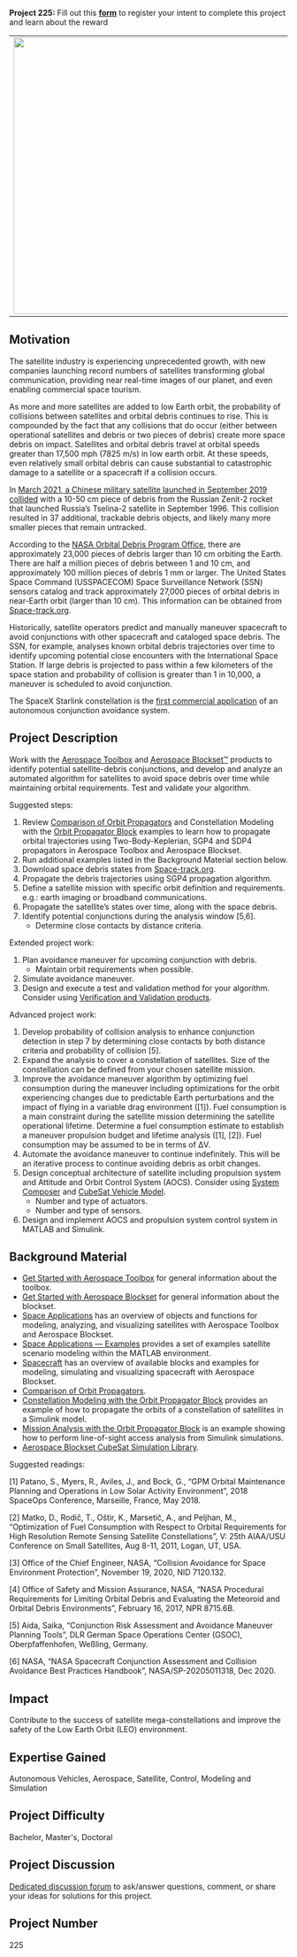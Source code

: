 **Project 225:** Fill out this <strong>[form](https://forms.office.com/Pages/ResponsePage.aspx?id=ETrdmUhDaESb3eUHKx3B5lOTzSa_A6lPqq2LJKzvpM5UMTBZRkc4UTRETjFERVRDWllQRE40OUFSQS4u)</strong> to  register your intent to complete this project and learn about the reward

<table>
<td><img src="https://gist.githubusercontent.com/robertogl/e0115dc303472a9cfd52bbbc8edb7665/raw/satellite.jpg"  width=500 /></td>
<td><p><h1>Satellite Collision Avoidance</h1></p>
<p>Model satellites in Low Earth Orbit (LEO) to identify conjunctions and prevent collisions with space debris, while maintaining orbital requirements.</p>
</table>

## Motivation

The satellite industry is experiencing unprecedented growth, with new companies launching record numbers of satellites transforming global communication, providing near real-time images of our planet, and even enabling commercial space tourism.

As more and more satellites are added to low Earth orbit, the probability of collisions between satellites and orbital debris continues to rise.  This is compounded by the fact that any collisions that do occur (either between operational satellites and debris or two pieces of debris) create more space debris on impact.  Satellites and orbital debris travel at orbital speeds greater than 17,500 mph (7825 m/s) in low earth orbit.  At these speeds, even relatively small orbital debris can cause substantial to catastrophic damage to a satellite or a spacecraft if a collision occurs.

In [March 2021, a Chinese military satellite launched in September 2019 collided](https://www.space.com/space-junk-collision-chinese-satellite-yunhai-1-02) with a 10-50 cm piece of debris from the Russian Zenit-2 rocket that launched Russia’s Tselina-2 satellite in September 1996.  This collision resulted in 37 additional, trackable debris objects, and likely many more smaller pieces that remain untracked.

According to the [NASA Orbital Debris Program Office](https://www.orbitaldebris.jsc.nasa.gov/faq/#), there are approximately 23,000 pieces of debris larger than 10 cm orbiting the Earth. There are half a million pieces of debris between 1 and 10 cm, and approximately 100 million pieces of debris 1 mm or larger.  The United States Space Command (USSPACECOM) Space Surveillance Network (SSN) sensors catalog and track approximately 27,000 pieces of orbital debris in near-Earth orbit (larger than 10 cm).  This information can be obtained from [Space-track.org](https://www.space-track.org/).

Historically, satellite operators predict and manually maneuver spacecraft to avoid conjunctions with other spacecraft and cataloged space debris.  The SSN, for example, analyses known orbital debris trajectories over time to identify upcoming potential close encounters with the International Space Station.  If large debris is projected to pass within a few kilometers of the space station and probability of collision is greater than 1 in 10,000, a maneuver is scheduled to avoid conjunction.

The SpaceX Starlink constellation is the [first commercial application](https://spectrum.ieee.org/spacex-preps-selfdriving-satellites-for-launch) of an autonomous conjunction avoidance system.

## Project Description

Work with the [Aerospace Toolbox](https://www.mathworks.com/products/aerospace-toolbox.html) and [Aerospace Blockset™](https://www.mathworks.com/products/aerospace-blockset.html) products to identify potential satellite-debris conjunctions, and develop and analyze an automated algorithm for satellites to avoid space debris over time while maintaining orbital requirements.  Test and validate your algorithm.

Suggested steps:
1.	Review [Comparison of Orbit Propagators](https://www.mathworks.com/help/aerotbx/ug/comparison-of-orbit-propagators.html) and Constellation Modeling with the [Orbit Propagator Block](https://www.mathworks.com/help/aeroblks/constellation-modeling-with-the-orbit-propagator-block.html) examples to learn how to propagate orbital trajectories using Two-Body-Keplerian, SGP4 and SDP4 propagators in Aerospace Toolbox and Aerospace Blockset.  
2.	Run additional examples listed in the Background Material section below.
3.	Download space debris states from [Space-track.org](https://www.space-track.org/).
4.	Propagate the debris trajectories using SGP4 propagation algorithm.
5.	Define a satellite mission with specific orbit definition and requirements. e.g.: earth imaging or broadband communications.
6.	Propagate the satellite’s states over time, along with the space debris.
7.	Identify potential conjunctions during the analysis window [5,6].
	-	Determine close contacts by distance criteria.

Extended project work:
1.	Plan avoidance maneuver for upcoming conjunction with debris.
	-	Maintain orbit requirements when possible.
2.	Simulate avoidance maneuver.
3.	Design and execute a test and validation method for your algorithm.  Consider using [Verification and Validation products](https://www.mathworks.com/solutions/verification-validation.html).

Advanced project work:
1.	Develop probability of collision analysis to enhance conjunction detection in step 7 by determining close contacts by both distance criteria and probability of collision [5].
2.	Expand the analysis to cover a constellation of satellites.  Size of the constellation can be defined from your chosen satellite mission. 
3.	Improve the avoidance maneuver algorithm by optimizing fuel consumption during the maneuver including optimizations for the orbit experiencing changes due to predictable Earth perturbations and the impact of flying in a variable drag environment ([1]).  Fuel consumption is a main constraint during the satellite mission determining the satellite operational lifetime.  Determine a fuel consumption estimate to establish a maneuver propulsion budget and lifetime analysis ([1], [2]).  Fuel consumption may be assumed to be in terms of ΔV.
4.	Automate the avoidance maneuver to continue indefinitely.  This will be an iterative process to continue avoiding debris as orbit changes.
5.	Design conceptual architecture of satellite including propulsion system and Attitude and Orbit Control System (AOCS).  Consider using [System Composer](https://www.mathworks.com/products/system-composer.html) and [CubeSat Vehicle Model](https://www.mathworks.com/help/aeroblks/model-and-simulate-cubesats.html).
	-	Number and type of actuators.
	-	Number and type of sensors.
6.	Design and implement AOCS and propulsion system control system in MATLAB and Simulink.

## Background Material

-	[Get Started with Aerospace Toolbox](https://www.mathworks.com/help/aerotbx/getting-started.html) for general information about the toolbox.
-	[Get Started with Aerospace Blockset](https://www.mathworks.com/help/aeroblks/getting-started-1.html) for general information about the blockset.
-	[Space Applications](https://www.mathworks.com/help/aerotbx/satellite-scenario.html) has an overview of objects and functions for modeling, analyzing, and visualizing satellites with Aerospace Toolbox and Aerospace Blockset.
-	[Space Applications — Examples](https://www.mathworks.com/help/aerotbx/examples.html?category=satellite-scenario) provides a set of examples satellite scenario modeling within the MATLAB environment.
-	[Spacecraft](https://www.mathworks.com/help/aeroblks/spacecraft.html) has an overview of available blocks and examples for modeling, simulating and visualizing spacecraft with Aerospace Blockset.
-	[Comparison of Orbit Propagators](https://www.mathworks.com/help/aerotbx/ug/comparison-of-orbit-propagators.html).
-	[Constellation Modeling with the Orbit Propagator Block](https://www.mathworks.com/help/aeroblks/constellation-modeling-with-the-orbit-propagator-block.html) provides an example of how to propagate the orbits of a constellation of satellites in a Simulink model.
-	[Mission Analysis with the Orbit Propagator Block](https://www.mathworks.com/help/aeroblks/mission-analysis-with-the-orbit-propagator-block.html) is an example showing how to perform line-of-sight access analysis from Simulink simulations.
-	[Aerospace Blockset CubeSat Simulation Library](https://www.mathworks.com/matlabcentral/fileexchange/70030-aerospace-blockset-cubesat-simulation-library?s_tid=srchtitle_cubesat%20library_1).

Suggested readings:

[1] Patano, S., Myers, R., Aviles, J., and Bock, G., “GPM Orbital Maintenance Planning and Operations in Low Solar Activity Environment”, 2018 SpaceOps Conference, Marseille, France, May 2018.

[2] Matko, D., Rodič, T., Oštir, K.,  Marsetič, A., and Peljhan, M., “Optimization of Fuel Consumption with Respect to Orbital Requirements for High Resolution Remote Sensing Satellite Constellations”, V: 25th AIAA/USU Conference on Small Satellites, Aug 8-11, 2011, Logan, UT, USA.

[3] Office of the Chief Engineer, NASA, “Collision Avoidance for Space Environment Protection”, November 19, 2020, NID 7120.132.

[4] Office of Safety and Mission Assurance, NASA, “NASA Procedural Requirements for Limiting Orbital Debris and Evaluating the Meteoroid and Orbital Debris Environments”, February 16, 2017, NPR 8715.6B.

[5] Aida, Saika, “Conjunction Risk Assessment and Avoidance Maneuver Planning Tools”, DLR German Space Operations Center (GSOC), Oberpfaffenhofen, Weßling, Germany.

[6] NASA, “NASA Spacecraft Conjunction Assessment and Collision Avoidance Best Practices Handbook”, NASA/SP-20205011318, Dec 2020.

## Impact

Contribute to the success of satellite mega-constellations and improve the safety of the Low Earth Orbit (LEO) environment.

## Expertise Gained 

Autonomous Vehicles, Aerospace, Satellite, Control, Modeling and Simulation

## Project Difficulty

Bachelor, Master's, Doctoral

## Project Discussion

[Dedicated discussion forum](https://github.com/mathworks/MathWorks-Excellence-in-Innovation/discussions/57) to ask/answer questions, comment, or share your ideas for solutions for this project.

## Project Number

225
